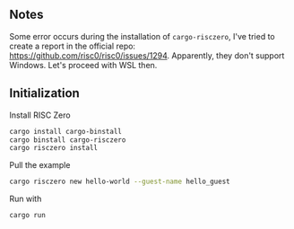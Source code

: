 ## Notes
Some error occurs during the installation of `cargo-risczero`, I've tried to create a report in the official repo: https://github.com/risc0/risc0/issues/1294. Apparently, they don't support Windows. Let's proceed with WSL then.

## Initialization

Install RISC Zero
```bash
cargo install cargo-binstall
cargo binstall cargo-risczero
cargo risczero install
```

Pull the example
```bash
cargo risczero new hello-world --guest-name hello_guest
``` 

Run with
```bash
cargo run
```